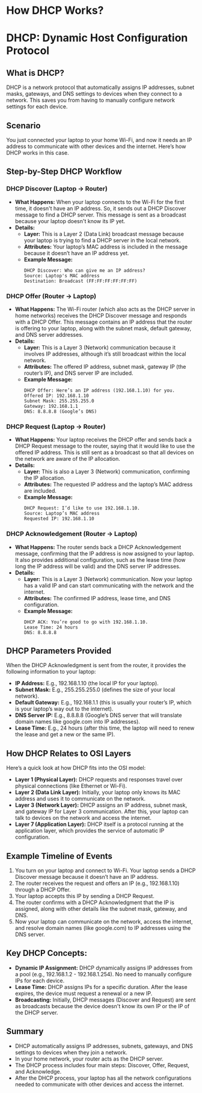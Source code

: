 # How DHCP Works?

# DHCP: Dynamic Host Configuration Protocol 

## What is DHCP?
DHCP is a network protocol that automatically assigns IP addresses, subnet masks, gateways, and DNS settings to devices when they connect to a network. This saves you from having to manually configure network settings for each device.

## Scenario
You just connected your laptop to your home Wi-Fi, and now it needs an IP address to communicate with other devices and the internet. Here’s how DHCP works in this case.

## Step-by-Step DHCP Workflow

### DHCP Discover (Laptop → Router)
- **What Happens:** When your laptop connects to the Wi-Fi for the first time, it doesn't have an IP address. So, it sends out a DHCP Discover message to find a DHCP server. This message is sent as a broadcast because your laptop doesn't know its IP yet.
- **Details:**
  - **Layer:** This is a Layer 2 (Data Link) broadcast message because your laptop is trying to find a DHCP server in the local network.
  - **Attributes:** Your laptop’s MAC address is included in the message because it doesn’t have an IP address yet.
  - **Example Message:**
    ```
    DHCP Discover: Who can give me an IP address?
    Source: Laptop's MAC address
    Destination: Broadcast (FF:FF:FF:FF:FF:FF)
    ```

### DHCP Offer (Router → Laptop)
- **What Happens:** The Wi-Fi router (which also acts as the DHCP server in home networks) receives the DHCP Discover message and responds with a DHCP Offer. This message contains an IP address that the router is offering to your laptop, along with the subnet mask, default gateway, and DNS server addresses.
- **Details:**
  - **Layer:** This is a Layer 3 (Network) communication because it involves IP addresses, although it’s still broadcast within the local network.
  - **Attributes:** The offered IP address, subnet mask, gateway IP (the router’s IP), and DNS server IP are included.
  - **Example Message:**
    ```
    DHCP Offer: Here’s an IP address (192.168.1.10) for you.
    Offered IP: 192.168.1.10
    Subnet Mask: 255.255.255.0
    Gateway: 192.168.1.1
    DNS: 8.8.8.8 (Google’s DNS)
    ```

### DHCP Request (Laptop → Router)
- **What Happens:** Your laptop receives the DHCP offer and sends back a DHCP Request message to the router, saying that it would like to use the offered IP address. This is still sent as a broadcast so that all devices on the network are aware of the IP allocation.
- **Details:**
  - **Layer:** This is also a Layer 3 (Network) communication, confirming the IP allocation.
  - **Attributes:** The requested IP address and the laptop’s MAC address are included.
  - **Example Message:**
    ```
    DHCP Request: I’d like to use 192.168.1.10.
    Source: Laptop’s MAC address
    Requested IP: 192.168.1.10
    ```

### DHCP Acknowledgement (Router → Laptop)
- **What Happens:** The router sends back a DHCP Acknowledgement message, confirming that the IP address is now assigned to your laptop. It also provides additional configuration, such as the lease time (how long the IP address will be valid) and the DNS server IP addresses.
- **Details:**
  - **Layer:** This is a Layer 3 (Network) communication. Now your laptop has a valid IP and can start communicating with the network and the internet.
  - **Attributes:** The confirmed IP address, lease time, and DNS configuration.
  - **Example Message:**
    ```
    DHCP ACK: You’re good to go with 192.168.1.10.
    Lease Time: 24 hours
    DNS: 8.8.8.8
    ```

## DHCP Parameters Provided
When the DHCP Acknowledgment is sent from the router, it provides the following information to your laptop:
- **IP Address:** E.g., 192.168.1.10 (the local IP for your laptop).
- **Subnet Mask:** E.g., 255.255.255.0 (defines the size of your local network).
- **Default Gateway:** E.g., 192.168.1.1 (this is usually your router’s IP, which is your laptop’s way out to the internet).
- **DNS Server IP:** E.g., 8.8.8.8 (Google’s DNS server that will translate domain names like google.com into IP addresses).
- **Lease Time:** E.g., 24 hours (after this time, the laptop will need to renew the lease and get a new or the same IP).

## How DHCP Relates to OSI Layers
Here’s a quick look at how DHCP fits into the OSI model:
- **Layer 1 (Physical Layer):** DHCP requests and responses travel over physical connections (like Ethernet or Wi-Fi).
- **Layer 2 (Data Link Layer):** Initially, your laptop only knows its MAC address and uses it to communicate on the network.
- **Layer 3 (Network Layer):** DHCP assigns an IP address, subnet mask, and gateway IP for Layer 3 communication. After this, your laptop can talk to devices on the network and access the internet.
- **Layer 7 (Application Layer):** DHCP itself is a protocol running at the application layer, which provides the service of automatic IP configuration.

## Example Timeline of Events
1. You turn on your laptop and connect to Wi-Fi. Your laptop sends a DHCP Discover message because it doesn’t have an IP address.
2. The router receives the request and offers an IP (e.g., 192.168.1.10) through a DHCP Offer.
3. Your laptop accepts this IP by sending a DHCP Request.
4. The router confirms with a DHCP Acknowledgment that the IP is assigned, along with other details like the subnet mask, gateway, and DNS.
5. Now your laptop can communicate on the network, access the internet, and resolve domain names (like google.com) to IP addresses using the DNS server.

## Key DHCP Concepts:
- **Dynamic IP Assignment:** DHCP dynamically assigns IP addresses from a pool (e.g., 192.168.1.2 - 192.168.1.254). No need to manually configure IPs for each device.
- **Lease Time:** DHCP assigns IPs for a specific duration. After the lease expires, the device must request a renewal or a new IP.
- **Broadcasting:** Initially, DHCP messages (Discover and Request) are sent as broadcasts because the device doesn't know its own IP or the IP of the DHCP server.

## Summary
- DHCP automatically assigns IP addresses, subnets, gateways, and DNS settings to devices when they join a network.
- In your home network, your router acts as the DHCP server.
- The DHCP process includes four main steps: Discover, Offer, Request, and Acknowledge.
- After the DHCP process, your laptop has all the network configurations needed to communicate with other devices and access the internet.
